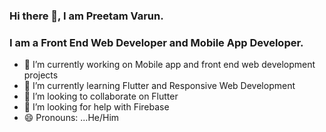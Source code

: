 ### Hi there 👋, I am Preetam Varun.

### I am a Front End Web Developer and Mobile App Developer.

- 🔭 I’m currently working on Mobile app and front end web development projects
- 🌱 I’m currently learning Flutter and Responsive Web Development
- 👯 I’m looking to collaborate on Flutter
- 🤔 I’m looking for help with Firebase 
- 😄 Pronouns: ...He/Him


